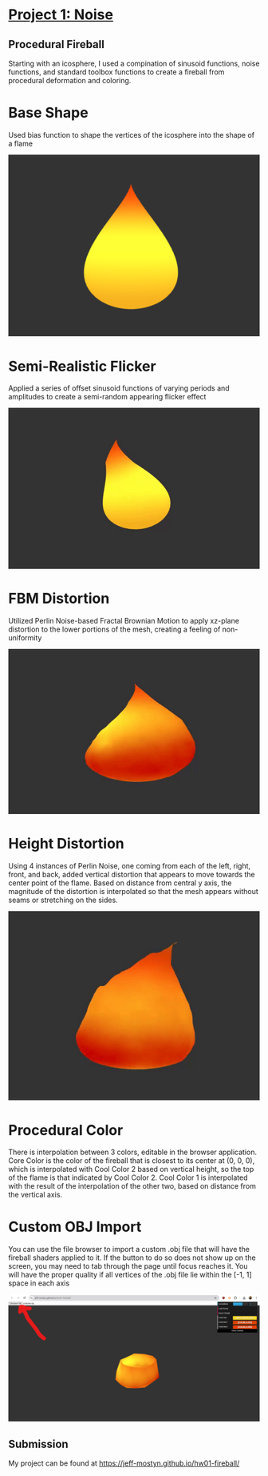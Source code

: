 # [Project 1: Noise](https://github.com/CIS-566-Fall-2022/hw01-fireball-base)

## Procedural Fireball

Starting with an icosphere, I used a compination of sinusoid functions, noise functions, and standard toolbox functions to create a fireball from procedural deformation and coloring.

# Base Shape

Used bias function to shape the vertices of the icosphere into the shape of a flame

![Flame Silhouette](./images/fireball_layer1.png)

# Semi-Realistic Flicker

Applied a series of offset sinusoid functions of varying periods and amplitudes to create a semi-random appearing flicker effect

![Fireball Flickering](./images/fireball_layer2.png)

# FBM Distortion

Utilized Perlin Noise-based Fractal Brownian Motion to apply xz-plane distortion to the lower portions of the mesh, creating a feeling of non-uniformity

![Fireball Edge Distortion](./images/fireball_layer3.gif)

# Height Distortion

Using 4 instances of Perlin Noise, one coming from each of the left, right, front, and back, added vertical distortion that appears to move towards the center point of the flame. Based on distance from central y axis, the magnitude of the distortion is interpolated so that the mesh appears without seams or stretching on the sides.

![Fireball Height Distortion](./images/fireball_layer4.gif)

# Procedural Color

There is interpolation between 3 colors, editable in the browser application. Core Color is the color of the fireball that is closest to its center at (0, 0, 0), which is interpolated with Cool Color 2 based on vertical height, so the top of the flame is that indicated by Cool Color 2. Cool Color 1 is interpolated with the result of the interpolation of the other two, based on distance from the vertical axis.

# Custom OBJ Import

You can use the file browser to import a custom .obj file that will have the fireball shaders applied to it. If the button to do so does not show up on the screen, you may need to tab through the page until focus reaches it. You will have the proper quality if all vertices of the .obj file lie within the [-1, 1] space in each axis

![Fireball Custom](./images/fireball_custom.png)



## Submission

My project can be found at https://jeff-mostyn.github.io/hw01-fireball/
